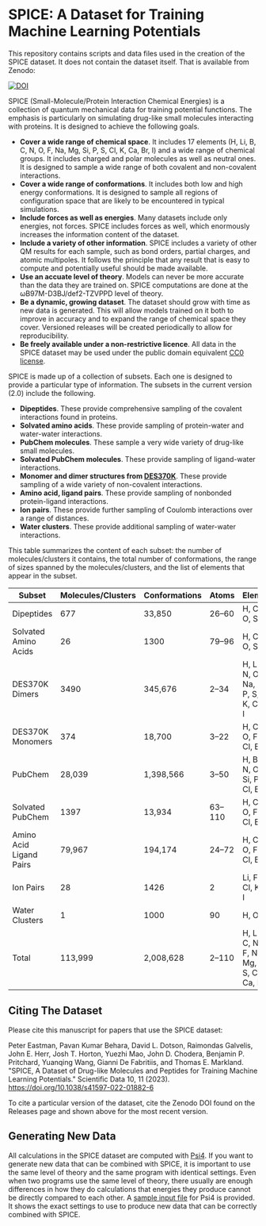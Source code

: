 # SPICE: A Dataset for Training Machine Learning Potentials

This repository contains scripts and data files used in the creation of the SPICE dataset.  It does not contain the
dataset itself.  That is available from Zenodo:

[![DOI](https://zenodo.org/badge/DOI/10.5281/zenodo.10835749.svg)](https://doi.org/10.5281/zenodo.10835749)

SPICE (Small-Molecule/Protein Interaction Chemical Energies) is a collection of quantum mechanical data for
training potential functions.  The emphasis is particularly on simulating drug-like small molecules interacting
with proteins.  It is designed to achieve the following goals.

- **Cover a wide range of chemical space**.  It includes 17 elements (H, Li, B, C, N, O, F, Na, Mg, Si, P, S, Cl, K, Ca, Br, I)
  and a wide range of chemical groups.  It includes charged and polar molecules as well as neutral ones.  It is
  designed to sample a wide range of both covalent and non-covalent interactions.
- **Cover a wide range of conformations**.  It includes both low and high energy conformations.  It is
  designed to sample all regions of configuration space that are likely to be encountered in typical simulations.
- **Include forces as well as energies**.  Many datasets include only energies, not forces.  SPICE includes
  forces as well, which enormously increases the information content of the dataset.
- **Include a variety of other information**.  SPICE includes a variety of other QM results for each sample,
  such as bond orders, partial charges, and atomic multipoles.  It follows the principle that any result that
  is easy to compute and potentially useful should be made available.
- **Use an accuate level of theory**.  Models can never be more accurate than the data they are trained on.
  SPICE computations are done at the ωB97M-D3BJ/def2-TZVPPD level of theory.
- **Be a dynamic, growing dataset**.  The dataset should grow with time as new data is generated.  This will
  allow models trained on it both to improve in accuracy and to expand the range of chemical space they cover.
  Versioned releases will be created periodically to allow for reproducibility.
- **Be freely available under a non-restrictive licence**.  All data in the SPICE dataset may be used under the
  public domain equivalent [CC0 license](https://creativecommons.org/share-your-work/public-domain/cc0/).

SPICE is made up of a collection of subsets.  Each one is designed to provide a particular type of information.
The subsets in the current version (2.0) include the following.

- **Dipeptides**.  These provide comprehensive sampling of the covalent interactions found in proteins.
- **Solvated amino acids**.  These provide sampling of protein-water and water-water interactions.
- **PubChem molecules**.  These sample a very wide variety of drug-like small molecules.
- **Solvated PubChem molecules**.  These provide sampling of ligand-water interactions.
- **Monomer and dimer structures from [DES370K](https://www.nature.com/articles/s41597-021-00833-x)**.
  These provide sampling of a wide variety of non-covalent interactions.
- **Amino acid, ligand pairs**.  These provide sampling of nonbonded protein-ligand interactions.
- **Ion pairs**.  These provide further sampling of Coulomb interactions over a range of distances.
- **Water clusters**.  These provide additional sampling of water-water interactions.

This table summarizes the content of each subset: the number of molecules/clusters it contains, the total number of
conformations, the range of sizes spanned by the molecules/clusters, and the list of elements that appear in the subset.

|Subset|Molecules/Clusters|Conformations|Atoms|Elements|
|------|------------------|-------------|-----|--------|
|Dipeptides|677|33,850|26–60|H, C, N, O, S|
|Solvated Amino Acids|26|1300|79–96|H, C, N, O, S|
|DES370K Dimers|3490|345,676|2–34|H, Li, C, N, O, F, Na, Mg, P, S, Cl, K, Ca, Br, I|
|DES370K Monomers|374|18,700|3–22|H, C, N, O, F, P, S, Cl, Br, I|
|PubChem|28,039|1,398,566|3–50|H, B, C, N, O, F, Si, P, S, Cl, Br, I|
|Solvated PubChem|1397|13,934|63–110|H, C, N, O, F, P, S, Cl, Br, I|
|Amino Acid Ligand Pairs|79,967|194,174|24–72|H, C, N, O, F, P, S, Cl, Br, I|
|Ion Pairs|28|1426|2|Li, F, Na, Cl, K, Br, I|
|Water Clusters|1|1000|90|H, O|
|Total|113,999|2,008,628|2–110|H, Li, B, C, N, O, F, Na, Mg, Si, P, S, Cl, K, Ca, Br, I|

## Citing The Dataset

Please cite this manuscript for papers that use the SPICE dataset:

Peter Eastman, Pavan Kumar Behara, David L. Dotson, Raimondas Galvelis, John E. Herr, Josh T. Horton, Yuezhi Mao,
John D. Chodera, Benjamin P. Pritchard, Yuanqing Wang, Gianni De Fabritiis, and Thomas E. Markland.  "SPICE, A Dataset
of Drug-like Molecules and Peptides for Training Machine Learning Potentials."  Scientific Data 10, 11 (2023).
https://doi.org/10.1038/s41597-022-01882-6

To cite a particular version of the dataset, cite the Zenodo DOI found on the Releases page and shown above for the
most recent version.

## Generating New Data

All calculations in the SPICE dataset are computed with [Psi4](https://github.com/psi4/psi4).  If you want to generate
new data that can be combined with SPICE, it is important to use the same level of theory and the same program with
identical settings.  Even when two programs use the same level of theory, there usually are enough differences in how
they do calculations that energies they produce cannot be directly compared to each other.  A
[sample input file](sample.dat) for Psi4 is provided.  It  shows the exact settings to use to produce new data that can
be correctly combined with SPICE.